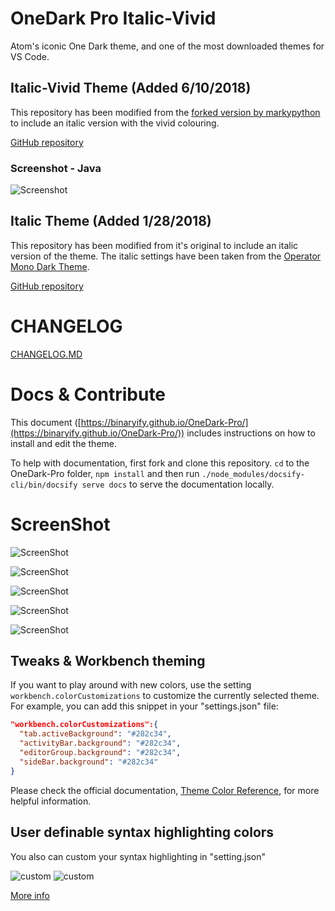 # OneDark Pro Italic-Vivid

Atom's iconic One Dark theme, and one of the most downloaded themes for VS Code.

## Italic-Vivid Theme (Added 6/10/2018)
This repository has been modified from the [forked version by markypython](https://github.com/markypython/OneDark-Pro) to include an italic version with the vivid colouring.

[GitHub repository](https://github.com/jsjlewis96/OneDark-Pro)

### Screenshot - Java

![Screenshot](https://raw.githubusercontent.com/jsjlewis96/OneDark-Pro/master/static/screenshot14.png)

## Italic Theme (Added 1/28/2018)

This repository has been modified from it's original to include an italic version of the theme. The italic settings have been taken from the [Operator Mono Dark Theme](https://github.com/vharadkou/OperatorMonoDarkTheme).

[GitHub repository](https://github.com/markypython/OneDark-Pro)

# CHANGELOG

[CHANGELOG.MD](CHANGELOG.md)

# Docs & Contribute

This document
([https://binaryify.github.io/OneDark-Pro/](https://binaryify.github.io/OneDark-Pro/))
includes instructions on how to install and edit the theme.

To help with documentation, first fork and clone this repository. `cd` to the
OneDark-Pro folder, `npm install` and then run
`./node_modules/docsify-cli/bin/docsify serve docs` to serve the documentation
locally.

# ScreenShot

![ScreenShot](https://raw.githubusercontent.com/Binaryify/OneDark-Pro/master/static/screenshot1.png)

![ScreenShot](https://raw.githubusercontent.com/Binaryify/OneDark-Pro/master/static/php.png)

![ScreenShot](https://raw.githubusercontent.com/Binaryify/OneDark-Pro/master/static/screenshot2.png)

![ScreenShot](https://raw.githubusercontent.com/Binaryify/OneDark-Pro/master/static/js.png)

![ScreenShot](https://raw.githubusercontent.com/Binaryify/OneDark-Pro/master/static/cpp.png)

## Tweaks & Workbench theming

If you want to play around with new colors, use the setting
`workbench.colorCustomizations` to customize the currently selected theme. For
example, you can add this snippet in your "settings.json" file:

```json
"workbench.colorCustomizations":{
  "tab.activeBackground": "#282c34",
  "activityBar.background": "#282c34",
  "editorGroup.background": "#282c34",
  "sideBar.background": "#282c34"
}
```

Please check the official documentation,
[Theme Color Reference](https://code.visualstudio.com/docs/getstarted/theme-color-reference),
for more helpful information.

## User definable syntax highlighting colors

You also can custom your syntax highlighting in "setting.json"

![custom](https://raw.githubusercontent.com/Binaryify/OneDark-Pro/master/static/customA.png)
![custom](https://raw.githubusercontent.com/Binaryify/OneDark-Pro/master/static/customB.png)

[More info](https://code.visualstudio.com/updates/v1_15#_user-definable-syntax-highlighting-colors)
